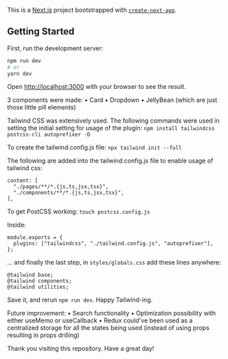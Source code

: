 This is a [Next.js](https://nextjs.org/) project bootstrapped with [`create-next-app`](https://github.com/vercel/next.js/tree/canary/packages/create-next-app).

## Getting Started

First, run the development server:

```bash
npm run dev
# or
yarn dev
```

Open [http://localhost:3000](http://localhost:3000) with your browser to see the result.

3 components were made:
• Card
• Dropdown
• JellyBean (which are just those little pill elements)

Tailwind CSS was extensively used. The following commands were used in setting the initial setting for usage of the plugin:
```npm install tailwindcss postcss-cli autoprefixer -D```

To create the tailwind.config.js file:
```npx tailwind init --full```

The following are added into the tailwind.config.js file to enable usage of tailwind css:
```
content: [
  "./pages/**/*.{js,ts,jsx,tsx}",
  "./components/**/*.{js,ts,jsx,tsx}",
],
```

To get PostCSS working:
```touch postcss.config.js```

Inside:
```
module.exports = {
  plugins: ["tailwindcss", "./tailwind.config.js", "autoprefixer"],
};
```

... and finally the last step, in `styles/globals.css` add these lines anywhere:
```
@tailwind base;
@tailwind components;
@tailwind utilities;
```

Save it, and rerun ```npm run dev```. Happy Tailwind-ing.

Future improvement: 
• Search functionality
• Optimization possibility with either useMemo or useCallback
• Redux could've been used as a centralized storage for all the states being used (instead of using props resulting in props drilling)

Thank you visiting this repository. Have a great day!
